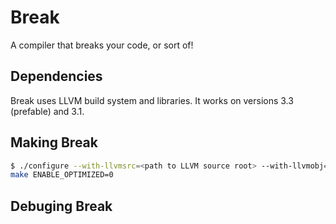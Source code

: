 Break
=====
A compiler that breaks your code, or sort of!


Dependencies
------------

Break uses LLVM build system and libraries. It works on versions 3.3 (prefable) and 3.1.


Making Break
------------

~~~ sh
$ ./configure --with-llvmsrc=<path to LLVM source root> --with-llvmobj=<path to LLVM object root>
make ENABLE_OPTIMIZED=0
~~~


Debuging Break
--------------
